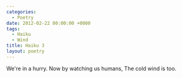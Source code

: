 ```yaml
---
categories:
  - Poetry
date: 2012-02-22 00:00:00 +0000
tags:
  - Haiku
  - Wind
title: Haiku 3
layout: poetry
---
```


We're in a hurry.
Now by watching us humans,
The cold wind is too.
